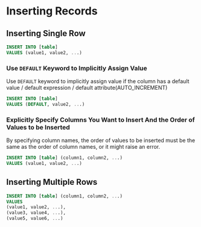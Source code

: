 # Inserting Records

## Inserting **Single** Row

```sql
INSERT INTO [table]
VALUES (value1, value2, ...)
```

### Use `DEFAULT` Keyword to **Implicitly** Assign Value

Use `DEFAULT` keyword to implicitly assign value if the column has a default value / default expression / default attribute(AUTO_INCREMENT)

```sql
INSERT INTO [table]
VALUES (DEFAULT, value2, ...)
```

### **Explicitly** Specify Columns You Want to Insert And the **Order** of Values to be Inserted

By specifying column names, the order of values to be inserted must be the same as the order of column names, or it might raise an error.

```sql
INSERT INTO [table] (column1, column2, ...)
VALUES (value1, value2, ...)
```

## Inserting **Multiple** Rows

```sql
INSERT INTO [table] (column1, column2, ...)
VALUES 
(value1, value2, ...),
(value3, value4, ...),
(value5, value6, ...)
```
